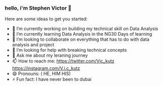 ### hello, i'm Stephen Victor 👋

Here are some ideas to get you started:

- 🔭 I’m currently working on building my technical skill on Data Analysis
- 🌱 I’m currently learning Data Analysis in the NG30 Days of learning
- 👯 I’m looking to collaborate on everything that has to do with data analysis and project
- 🤔 I’m looking for help with breaking technical concepts
- 💬 Ask me about my leraning journey
- 📫 How to reach me: https://twitter.com/Vic_kutz
                       https://instagram.com/V.i.c_kutz
- 😄 Pronouns: ( HE, HIM HIS)
- ⚡ Fun fact: I have never been to dubai
